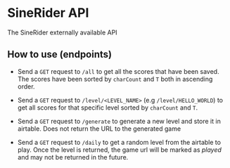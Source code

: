 # SineRider API

The SineRider externally available API

## How to use (endpoints)

- Send a `GET` request to `/all` to get all the scores that have been saved. The scores have been sorted by `charCount` and `T` both in ascending order.

- Send a `GET` request to `/level/<LEVEL_NAME>` (e.g `/level/HELLO_WORLD`) to get all scores for that specific level sorted by `charCount` and `T`.

- Send a `GET` request to `/generate` to generate a new level and store it in airtable. Does not return the URL to the generated game

- Send a `GET` request to `/daily` to get a random level from the airtable to play. Once the level is returned, the game url will be marked as *played* and may not be returned in the future.

